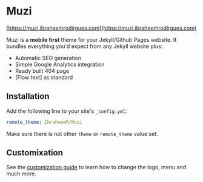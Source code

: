 # Muzi

[https://muzi.ibraheemrodirgues.com](https://muzi.ibraheemrodirgues.com)

Muzi is a **mobile first** theme for your Jekyll/Github Pages website. It bundles everything you'd expect from any Jekyll website plus:

- Automatic SEO generation
- Simple Google Analytics integration
- Ready built 404 page
- [Flow text] as standard

## Installation

Add the following line to your site's `_config.yml`:

```yaml
remote_theme: IbraheemR/Muzi
```

Make sure there is not other `theme` or `remote_theme` value set.

## Customixation

See the [customization guide](https://muzi.ibraheemrodrigues.com/customize/) to learn how to change the logo, menu and much more.